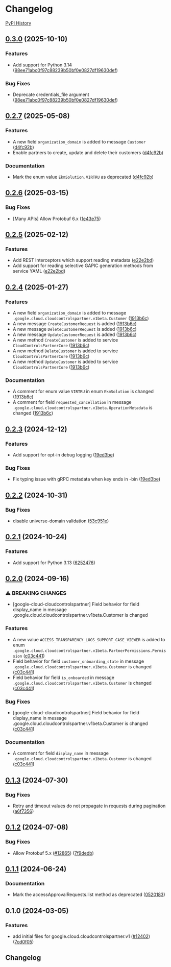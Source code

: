 # Changelog

[PyPI History][1]

[1]: https://pypi.org/project/google-cloud-cloudcontrolspartner/#history

## [0.3.0](https://github.com/googleapis/google-cloud-python/compare/google-cloud-cloudcontrolspartner-v0.2.7...google-cloud-cloudcontrolspartner-v0.3.0) (2025-10-10)


### Features

* Add support for Python 3.14  ([98ee71abc0f97c88239b50bf0e0827df19630def](https://github.com/googleapis/google-cloud-python/commit/98ee71abc0f97c88239b50bf0e0827df19630def))


### Bug Fixes

* Deprecate credentials_file argument  ([98ee71abc0f97c88239b50bf0e0827df19630def](https://github.com/googleapis/google-cloud-python/commit/98ee71abc0f97c88239b50bf0e0827df19630def))

## [0.2.7](https://github.com/googleapis/google-cloud-python/compare/google-cloud-cloudcontrolspartner-v0.2.6...google-cloud-cloudcontrolspartner-v0.2.7) (2025-05-08)


### Features

* A new field `organization_domain` is added to message `Customer` ([d4fc92b](https://github.com/googleapis/google-cloud-python/commit/d4fc92be46fffb329fc05d463ee039321b23c432))
* Enable partners to create, update and delete their customers ([d4fc92b](https://github.com/googleapis/google-cloud-python/commit/d4fc92be46fffb329fc05d463ee039321b23c432))


### Documentation

* Mark the enum value `EkmSolution.VIRTRU` as deprecated ([d4fc92b](https://github.com/googleapis/google-cloud-python/commit/d4fc92be46fffb329fc05d463ee039321b23c432))

## [0.2.6](https://github.com/googleapis/google-cloud-python/compare/google-cloud-cloudcontrolspartner-v0.2.5...google-cloud-cloudcontrolspartner-v0.2.6) (2025-03-15)


### Bug Fixes

* [Many APIs] Allow Protobuf 6.x ([1e43e75](https://github.com/googleapis/google-cloud-python/commit/1e43e75e99445373785b11381e0e859fa14bb485))

## [0.2.5](https://github.com/googleapis/google-cloud-python/compare/google-cloud-cloudcontrolspartner-v0.2.4...google-cloud-cloudcontrolspartner-v0.2.5) (2025-02-12)


### Features

* Add REST Interceptors which support reading metadata ([e22e2bd](https://github.com/googleapis/google-cloud-python/commit/e22e2bde55d11d2f85e9d2caf1d152a4027f88cf))
* Add support for reading selective GAPIC generation methods from service YAML ([e22e2bd](https://github.com/googleapis/google-cloud-python/commit/e22e2bde55d11d2f85e9d2caf1d152a4027f88cf))

## [0.2.4](https://github.com/googleapis/google-cloud-python/compare/google-cloud-cloudcontrolspartner-v0.2.3...google-cloud-cloudcontrolspartner-v0.2.4) (2025-01-27)


### Features

* A new field `organization_domain` is added to message `.google.cloud.cloudcontrolspartner.v1beta.Customer` ([1913b6c](https://github.com/googleapis/google-cloud-python/commit/1913b6cc099c50650b2a35c2f05b7e0da1157791))
* A new message `CreateCustomerRequest` is added ([1913b6c](https://github.com/googleapis/google-cloud-python/commit/1913b6cc099c50650b2a35c2f05b7e0da1157791))
* A new message `DeleteCustomerRequest` is added ([1913b6c](https://github.com/googleapis/google-cloud-python/commit/1913b6cc099c50650b2a35c2f05b7e0da1157791))
* A new message `UpdateCustomerRequest` is added ([1913b6c](https://github.com/googleapis/google-cloud-python/commit/1913b6cc099c50650b2a35c2f05b7e0da1157791))
* A new method `CreateCustomer` is added to service `CloudControlsPartnerCore` ([1913b6c](https://github.com/googleapis/google-cloud-python/commit/1913b6cc099c50650b2a35c2f05b7e0da1157791))
* A new method `DeleteCustomer` is added to service `CloudControlsPartnerCore` ([1913b6c](https://github.com/googleapis/google-cloud-python/commit/1913b6cc099c50650b2a35c2f05b7e0da1157791))
* A new method `UpdateCustomer` is added to service `CloudControlsPartnerCore` ([1913b6c](https://github.com/googleapis/google-cloud-python/commit/1913b6cc099c50650b2a35c2f05b7e0da1157791))


### Documentation

* A comment for enum value `VIRTRU` in enum `EkmSolution` is changed ([1913b6c](https://github.com/googleapis/google-cloud-python/commit/1913b6cc099c50650b2a35c2f05b7e0da1157791))
* A comment for field `requested_cancellation` in message `.google.cloud.cloudcontrolspartner.v1beta.OperationMetadata` is changed ([1913b6c](https://github.com/googleapis/google-cloud-python/commit/1913b6cc099c50650b2a35c2f05b7e0da1157791))

## [0.2.3](https://github.com/googleapis/google-cloud-python/compare/google-cloud-cloudcontrolspartner-v0.2.2...google-cloud-cloudcontrolspartner-v0.2.3) (2024-12-12)


### Features

* Add support for opt-in debug logging ([19ed3be](https://github.com/googleapis/google-cloud-python/commit/19ed3bec7fcbc09aa5828180778ffc828d3eafa3))


### Bug Fixes

* Fix typing issue with gRPC metadata when key ends in -bin ([19ed3be](https://github.com/googleapis/google-cloud-python/commit/19ed3bec7fcbc09aa5828180778ffc828d3eafa3))

## [0.2.2](https://github.com/googleapis/google-cloud-python/compare/google-cloud-cloudcontrolspartner-v0.2.1...google-cloud-cloudcontrolspartner-v0.2.2) (2024-10-31)


### Bug Fixes

* disable universe-domain validation ([53c951e](https://github.com/googleapis/google-cloud-python/commit/53c951e90ad1d702fa507495532086d5d2f6b3c0))

## [0.2.1](https://github.com/googleapis/google-cloud-python/compare/google-cloud-cloudcontrolspartner-v0.2.0...google-cloud-cloudcontrolspartner-v0.2.1) (2024-10-24)


### Features

* Add support for  Python 3.13 ([6252476](https://github.com/googleapis/google-cloud-python/commit/6252476e5938352fb2417d098a1edcc08558fe10))

## [0.2.0](https://github.com/googleapis/google-cloud-python/compare/google-cloud-cloudcontrolspartner-v0.1.3...google-cloud-cloudcontrolspartner-v0.2.0) (2024-09-16)


### ⚠ BREAKING CHANGES

* [google-cloud-cloudcontrolspartner] Field behavior for field display_name in message .google.cloud.cloudcontrolspartner.v1beta.Customer is changed

### Features

* A new value `ACCESS_TRANSPARENCY_LOGS_SUPPORT_CASE_VIEWER` is added to enum `.google.cloud.cloudcontrolspartner.v1beta.PartnerPermissions.Permission` ([c03c441](https://github.com/googleapis/google-cloud-python/commit/c03c4411287ee195fd5c99aff94d812381a908f3))
* Field behavior for field `customer_onboarding_state` in message `.google.cloud.cloudcontrolspartner.v1beta.Customer` is changed ([c03c441](https://github.com/googleapis/google-cloud-python/commit/c03c4411287ee195fd5c99aff94d812381a908f3))
* Field behavior for field `is_onboarded` in message `.google.cloud.cloudcontrolspartner.v1beta.Customer` is changed ([c03c441](https://github.com/googleapis/google-cloud-python/commit/c03c4411287ee195fd5c99aff94d812381a908f3))


### Bug Fixes

* [google-cloud-cloudcontrolspartner] Field behavior for field display_name in message .google.cloud.cloudcontrolspartner.v1beta.Customer is changed ([c03c441](https://github.com/googleapis/google-cloud-python/commit/c03c4411287ee195fd5c99aff94d812381a908f3))


### Documentation

* A comment for field `display_name` in message `.google.cloud.cloudcontrolspartner.v1beta.Customer` is changed ([c03c441](https://github.com/googleapis/google-cloud-python/commit/c03c4411287ee195fd5c99aff94d812381a908f3))

## [0.1.3](https://github.com/googleapis/google-cloud-python/compare/google-cloud-cloudcontrolspartner-v0.1.2...google-cloud-cloudcontrolspartner-v0.1.3) (2024-07-30)


### Bug Fixes

* Retry and timeout values do not propagate in requests during pagination ([a6f7356](https://github.com/googleapis/google-cloud-python/commit/a6f7356f1549721f9fab83d4dcfa226cec1965d0))

## [0.1.2](https://github.com/googleapis/google-cloud-python/compare/google-cloud-cloudcontrolspartner-v0.1.1...google-cloud-cloudcontrolspartner-v0.1.2) (2024-07-08)


### Bug Fixes

* Allow Protobuf 5.x ([#12865](https://github.com/googleapis/google-cloud-python/issues/12865)) ([7f9dedb](https://github.com/googleapis/google-cloud-python/commit/7f9dedb3abc7636cbcd97e21ac857844b885b599))

## [0.1.1](https://github.com/googleapis/google-cloud-python/compare/google-cloud-cloudcontrolspartner-v0.1.0...google-cloud-cloudcontrolspartner-v0.1.1) (2024-06-24)


### Documentation

* Mark the accessApprovalRequests.list method as deprecated ([0520183](https://github.com/googleapis/google-cloud-python/commit/052018375c98534aca234c479e28d0bf1bd03857))

## 0.1.0 (2024-03-05)


### Features

* add initial files for google.cloud.cloudcontrolspartner.v1 ([#12402](https://github.com/googleapis/google-cloud-python/issues/12402)) ([7cd0f05](https://github.com/googleapis/google-cloud-python/commit/7cd0f0541ededa589eb76a6d8a965849834734c9))

## Changelog
